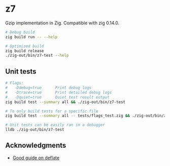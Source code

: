 # z7
Gzip implementation in Zig. Compatible with zig 0.14.0.

```bash
# Debug build
zig build run -- --help

# Optimized build
zig build release
./zig-out/bin/z7-test --help
```

## Unit tests

```bash
# Flags:
#   -Ddebug=true      Print debug logs
#   -Dtrace=true      Print detailed debug logs
#   -Dquiet=true      Quiet test result output
zig build test --summary all && ./zig-out/bin/z7-test

# To only build tests for a specific file
zig build test --summary all -- tests/flags_test.zig && ./zig-out/bin/z7-test

# Unit tests can be easily ran in a debugger
lldb ./zig-out/bin/z7-test
```


## Acknowledgments
* [Good guide on deflate](https://www.youtube.com/watch?v=SJPvNi4HrWQ)
